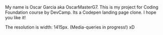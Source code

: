 My name is Oscar Garcia aka OscarMasterG7.
This is my project for Coding Foundation course by DevCamp.
Its a Codepen landing page clone.
I hope you like it!

The resolution is width: 1415px. (Media-queries in progress!) xD
